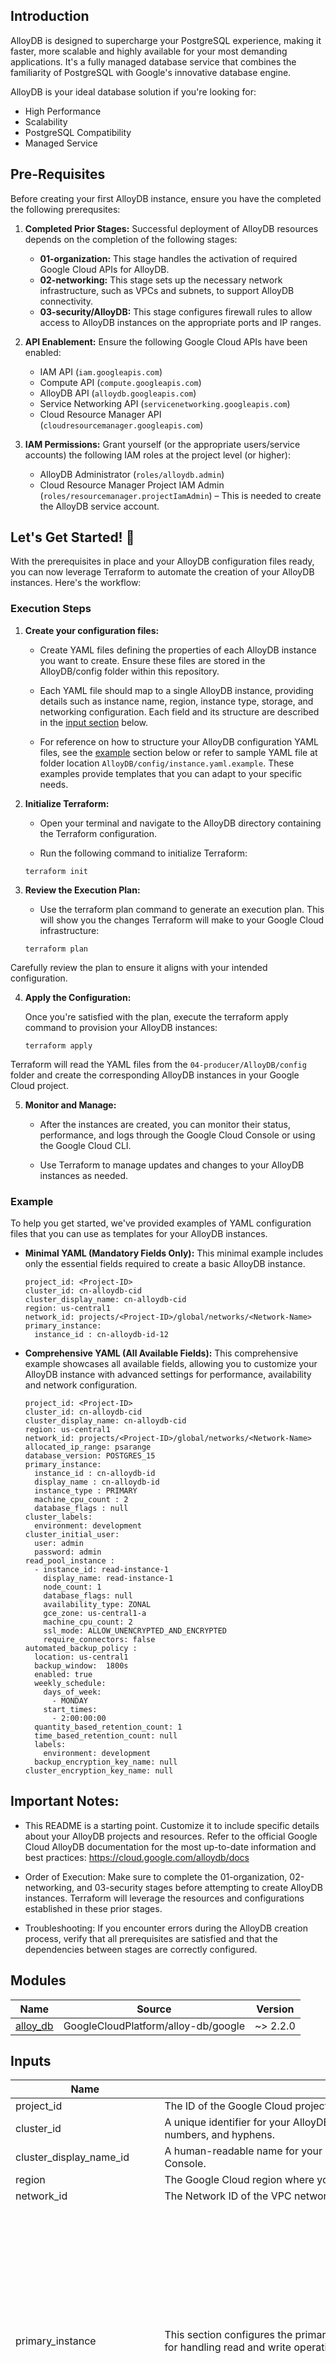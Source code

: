 ## Introduction

AlloyDB is designed to supercharge your PostgreSQL experience, making it faster, more scalable and highly available for your most demanding applications. It's a fully managed database service that combines the familiarity of PostgreSQL with Google's innovative database engine.

AlloyDB is your ideal database solution if you're looking for:

* High Performance
* Scalability
* PostgreSQL Compatibility
* Managed Service

## Pre-Requisites

Before creating your first AlloyDB instance, ensure you have the completed the following prerequsites:

1. **Completed Prior Stages:** Successful deployment of AlloyDB resources depends on the completion of the following stages:
    * **01-organization:** This stage handles the activation of required Google Cloud APIs for AlloyDB.
    * **02-networking:** This stage sets up the necessary network infrastructure, such as VPCs and subnets, to support AlloyDB connectivity.
    * **03-security/AlloyDB:** This stage configures firewall rules to allow access to AlloyDB instances on the appropriate ports and IP ranges.

2. **API Enablement:** Ensure the following Google Cloud APIs have been enabled:
   * IAM API (`iam.googleapis.com`)
   * Compute API (`compute.googleapis.com`)
   * AlloyDB API (`alloydb.googleapis.com`)
   * Service Networking API (`servicenetworking.googleapis.com`)
   * Cloud Resource Manager API (`cloudresourcemanager.googleapis.com`)

3. **IAM Permissions:**  Grant yourself (or the appropriate users/service accounts) the following IAM roles at the project level (or higher):
   * AlloyDB Administrator (`roles/alloydb.admin`)
   * Cloud Resource Manager Project IAM Admin (`roles/resourcemanager.projectIamAdmin`) – This is needed to create the AlloyDB service account.

## Let's Get Started! 🚀
With the prerequisites in place and your AlloyDB configuration files ready, you can now leverage Terraform to automate the creation of your AlloyDB instances. Here's the workflow:

### Execution Steps

1. **Create your configuration files:**

    * Create YAML files defining the properties of each AlloyDB instance you want to create. Ensure these files are stored in the AlloyDB/config folder within this repository.

    * Each YAML file should map to a single AlloyDB instance, providing details such as instance name, region, instance type, storage, and networking configuration. Each field and its structure are described in the [input section](#inputs) below.

    * For reference on how to structure your AlloyDB configuration YAML files, see the [example](#example) section below or refer to sample YAML file at folder location `AlloyDB/config/instance.yaml.example`. These examples provide templates that you can adapt to your specific needs.


2. **Initialize Terraform:**

    * Open your terminal and navigate to the AlloyDB directory containing the Terraform configuration.

    * Run the following command to initialize Terraform:

    ```
    terraform init
    ```
3. **Review the Execution Plan:**

    * Use the terraform plan command to generate an execution plan. This will show you the changes Terraform will make to your Google Cloud infrastructure:

    ```
    terraform plan
    ```

Carefully review the plan to ensure it aligns with your intended configuration.

4. **Apply the Configuration:**

    Once you're satisfied with the plan, execute the terraform apply command to provision your AlloyDB instances:

    ```
    terraform apply
    ```

Terraform will read the YAML files from the `04-producer/AlloyDB/config` folder and create the corresponding AlloyDB instances in your Google Cloud project.

5. **Monitor and Manage:**
    * After the instances are created, you can monitor their status, performance, and logs through the Google Cloud Console or using the Google Cloud CLI.

    * Use Terraform to manage updates and changes to your AlloyDB instances as needed.


### Example

To help you get started, we've provided examples of YAML configuration files that you can use as templates for your AlloyDB instances.

* **Minimal YAML (Mandatory Fields Only):**
This minimal example includes only the essential fields required to create a basic AlloyDB instance.

  ```
  project_id: <Project-ID>
  cluster_id: cn-alloydb-cid
  cluster_display_name: cn-alloydb-cid
  region: us-central1
  network_id: projects/<Project-ID>/global/networks/<Network-Name>
  primary_instance:
    instance_id : cn-alloydb-id-12
  ```

* **Comprehensive YAML (All Available Fields):**
This comprehensive example showcases all available fields, allowing you to customize your AlloyDB instance with advanced settings for performance, availability and network configuration.

  ```
  project_id: <Project-ID>
  cluster_id: cn-alloydb-cid
  cluster_display_name: cn-alloydb-cid
  region: us-central1
  network_id: projects/<Project-ID>/global/networks/<Network-Name>
  allocated_ip_range: psarange
  database_version: POSTGRES_15
  primary_instance:
    instance_id : cn-alloydb-id
    display_name : cn-alloydb-id
    instance_type : PRIMARY
    machine_cpu_count : 2
    database_flags : null
  cluster_labels:
    environment: development
  cluster_initial_user:
    user: admin
    password: admin
  read_pool_instance :
    - instance_id: read-instance-1
      display_name: read-instance-1
      node_count: 1
      database_flags: null
      availability_type: ZONAL
      gce_zone: us-central1-a
      machine_cpu_count: 2
      ssl_mode: ALLOW_UNENCRYPTED_AND_ENCRYPTED
      require_connectors: false
  automated_backup_policy :
    location: us-central1
    backup_window:  1800s
    enabled: true
    weekly_schedule:
      days_of_week:
        - MONDAY
      start_times:
        - 2:00:00:00
    quantity_based_retention_count: 1
    time_based_retention_count: null
    labels:
      environment: development
    backup_encryption_key_name: null
  cluster_encryption_key_name: null
  ```

## Important Notes:

* This README is a starting point. Customize it to include specific details about your AlloyDB projects and resources.
Refer to the official Google Cloud AlloyDB documentation for the most up-to-date information and best practices: https://cloud.google.com/alloydb/docs

* Order of Execution: Make sure to complete the 01-organization, 02-networking, and 03-security stages before attempting to create AlloyDB instances. Terraform will leverage the resources and configurations established in these prior stages.

* Troubleshooting: If you encounter errors during the AlloyDB creation process, verify that all prerequisites are satisfied and that the dependencies between stages are correctly configured.

<!-- BEGIN_TF_DOCS -->

## Modules

| Name | Source | Version |
|------|--------|---------|
| <a name="module_alloy_db"></a> [alloy\_db](#module\_alloy\_db) | GoogleCloudPlatform/alloy-db/google | ~> 2.2.0 |


## Inputs

| Name | Description | Type | Default | Required |
|------|-------------|------|---------|:--------:|
|project_id | The ID of the Google Cloud project where you want to create your AlloyDB instance. | `string` | n/a | yes |
|cluster_id | A unique identifier for your AlloyDB cluster. It must contain only lowercase letters, numbers, and hyphens. | `string` | n/a | yes |
|cluster_display_name_id | A human-readable name for your cluster that will be displayed in the Google Cloud Console. | `string` | n/a | yes |
|region | The Google Cloud region where your AlloyDB cluster will be located. | `string` | n/a | yes |
|network\_id | The Network ID of the VPC network where your AlloyDB instance will be deployed. | `string` | n/a | yes |
|primary_instance| This section configures the primary instance of your AlloyDB cluster, responsible for handling read and write operations. | <pre>object({<br>    instance_id        = string,<br>    display_name       = optional(string),<br>    database_flags     = optional(map(string))<br>    labels             = optional(map(string))<br>    annotations        = optional(map(string))<br>    gce_zone           = optional(string)<br>    availability_type  = optional(string)<br>    machine_cpu_count  = optional(number, 2)<br>    ssl_mode           = optional(string)<br>    require_connectors = optional(bool)<br>    query_insights_config = optional(object({<br>      query_string_length     = optional(number)<br>      record_application_tags = optional(bool)<br>      record_client_address   = optional(bool)<br>      query_plans_per_minute  = optional(number)<br>    }))<br>  })</pre>| n/a | yes
| <a name="input_allocated_ip_range"></a> [allocated\_ip\_range](#input\_allocated\_ip\_range) | The name of the allocated IP range for the private IP AlloyDB cluster. For example: google-managed-services-default. If set, the instance IPs for this cluster will be created in the allocated range. | `string` | `null` | no |
| <a name="input_automated_backup_policy"></a> [automated\_backup\_policy](#input\_automated\_backup\_policy) | The automated backup policy for this cluster. If no policy is provided then the default policy will be used. The default policy takes one backup a day, has a backup window of 1 hour, and retains backups for 14 days. | <pre>object({<br>    location      = optional(string)<br>    backup_window = optional(string)<br>    enabled       = optional(bool)<br><br>    weekly_schedule = optional(object({<br>      days_of_week = optional(list(string))<br>      start_times  = list(string)<br>    })),<br><br>    quantity_based_retention_count = optional(number)<br>    time_based_retention_count     = optional(string)<br>    labels                         = optional(map(string))<br>    backup_encryption_key_name     = optional(string)<br>  })</pre> | `null` | no |
| <a name="input_cluster_encryption_key_name"></a> [cluster\_encryption\_key\_name](#input\_cluster\_encryption\_key\_name) | The fully-qualified resource name of the KMS key for cluster encryption. Each Cloud KMS key is regionalized and has the following format: projects/[PROJECT]/locations/[REGION]/keyRings/[RING]/cryptoKeys/[KEY\_NAME] | `string` | `null` | no |
| <a name="input_cluster_initial_user"></a> [cluster\_initial\_user](#input\_cluster\_initial\_user) | Alloy DB Cluster Initial User Credentials. | <pre>object({<br>    user     = optional(string),<br>    password = string<br>  })</pre> | `null` | no |
| <a name="input_cluster_labels"></a> [cluster\_labels](#input\_cluster\_labels) | User-defined labels for the alloydb cluster. | `map(string)` | `{}` | no |
| <a name="input_config_folder_path"></a> [config\_folder\_path](#input\_config\_folder\_path) | Location of YAML files holding AlloyDB configuration values. | `string` | `"config"` | no |
| <a name="input_database_version"></a> [database\_version](#input\_database\_version) | The database engine major version. This is an optional field and it's populated at the Cluster creation time. This field cannot be changed after cluster creation. Possible valus: POSTGRES\_14, POSTGRES\_15 | `string` | `"POSTGRES_15"` | no |
| <a name="input_read_pool_instance"></a> [read\_pool\_instance](#input\_read\_pool\_instance) | List of Read Pool Instances to be created. | <pre>list(object({<br>    instance_id        = string<br>    display_name       = string<br>    node_count         = optional(number, 1)<br>    database_flags     = optional(map(string))<br>    availability_type  = optional(string)<br>    gce_zone           = optional(string)<br>    machine_cpu_count  = optional(number, 2)<br>    ssl_mode           = optional(string)<br>    require_connectors = optional(bool)<br>    query_insights_config = optional(object({<br>      query_string_length     = optional(number)<br>      record_application_tags = optional(bool)<br>      record_client_address   = optional(bool)<br>      query_plans_per_minute  = optional(number)<br>    }))<br>  }))</pre> | `[]` | no |

## Outputs

| Name | Description |
|------|-------------|
| <a name="output_cluster_details"></a> [cluster\_details](#output\_cluster\_details) | Display cluster name and details like cluster id, network configuration and state of the AlloyDB cluster created. |
<!-- END_TF_DOCS -->
